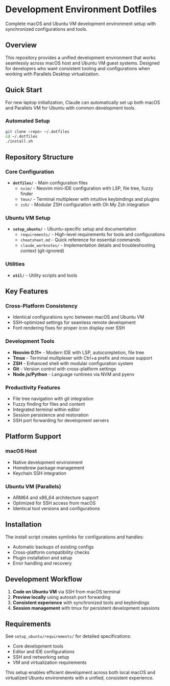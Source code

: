 # Development Environment Dotfiles

Complete macOS and Ubuntu VM development environment setup with synchronized configurations and tools.

## Overview

This repository provides a unified development environment that works seamlessly across macOS host and Ubuntu VM guest systems. Designed for developers who want consistent tooling and configurations when working with Parallels Desktop virtualization.

## Quick Start

For new laptop initialization, Claude can automatically set up both macOS and Parallels VM for Ubuntu with common development tools.

### Automated Setup
```bash
git clone <repo> ~/.dotfiles
cd ~/.dotfiles
./install.sh
```

## Repository Structure

### Core Configuration
- **`dotfiles/`** - Main configuration files
  - `nvim/` - Neovim mini-IDE configuration with LSP, file tree, fuzzy finder
  - `tmux/` - Terminal multiplexer with intuitive keybindings and plugins
  - `zsh/` - Modular ZSH configuration with Oh My Zsh integration

### Ubuntu VM Setup
- **`setup_ubuntu/`** - Ubuntu-specific setup and documentation
  - `requirements/` - High-level requirements for tools and configurations
  - `cheatsheet.md` - Quick reference for essential commands
  - `claude_worknotes/` - Implementation details and troubleshooting context (git-ignored)

### Utilities
- **`util/`** - Utility scripts and tools

## Key Features

### Cross-Platform Consistency
- Identical configurations sync between macOS and Ubuntu VM
- SSH-optimized settings for seamless remote development
- Font rendering fixes for proper icon display over SSH

### Development Tools
- **Neovim 0.11+** - Modern IDE with LSP, autocompletion, file tree
- **Tmux** - Terminal multiplexer with Ctrl+a prefix and mouse support
- **ZSH** - Enhanced shell with modular configuration system
- **Git** - Version control with cross-platform settings
- **Node.js/Python** - Language runtimes via NVM and pyenv

### Productivity Features
- File tree navigation with git integration
- Fuzzy finding for files and content
- Integrated terminal within editor
- Session persistence and restoration
- SSH port forwarding for development servers

## Platform Support

### macOS Host
- Native development environment
- Homebrew package management
- Keychain SSH integration

### Ubuntu VM (Parallels)
- ARM64 and x86_64 architecture support
- Optimized for SSH access from macOS
- Identical tool versions and configurations

## Installation

The install script creates symlinks for configurations and handles:
- Automatic backups of existing configs
- Cross-platform compatibility checks
- Plugin installation and setup
- Error handling and recovery

## Development Workflow

1. **Code on Ubuntu VM** via SSH from macOS terminal
2. **Preview locally** using autossh port forwarding
3. **Consistent experience** with synchronized tools and keybindings
4. **Session management** with tmux for persistent development sessions

## Requirements

See `setup_ubuntu/requirements/` for detailed specifications:
- Core development tools
- Editor and IDE configurations
- SSH and networking setup
- VM and virtualization requirements

This setup enables efficient development across both local macOS and virtualized Ubuntu environments with a unified, consistent experience.